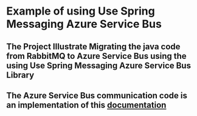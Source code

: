 # Example of using Use Spring Messaging Azure Service Bus

## The Project Illustrate Migrating the java code  from RabbitMQ to Azure Service Bus using the using Use Spring Messaging Azure Service Bus Library

## The Azure Service Bus communication code is an implementation of this [documentation](https://learn.microsoft.com/en-us/azure/developer/java/spring-framework/using-service-bus-in-spring-applications#use-spring-messaging-azure-service-bus)  